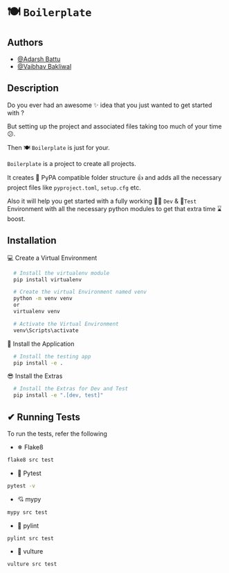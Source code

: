 # 🍽 `Boilerplate`

## Authors

- [@Adarsh Battu](https://github.com/adarshbattu109)
- [@Vaibhav Bakliwal](https://github.com/bakliwalvaibhav1)

## Description

Do you ever had an awesome ✨ idea that you just wanted to get started with ?

But setting up the project and associated files taking too much of your time 😕.

Then 🍽 `Boilerplate` is just for your.

`Boilerplate` is a project to create all projects.

It creates 🐍 PyPA compatible folder structure 👍 and adds all the necessary project files like `pyproject.toml`, `setup.cfg` etc.

Also it will help you get started with a fully working 👨‍💻 `Dev` & 🧪`Test` Environment with all the necessary python modules to get that extra time ⌛ boost.

## Installation

💻 Create a Virtual Environment

```bash
  # Install the virtualenv module
  pip install virtualenv

  # Create the virtual Environment named venv
  python -m venv venv
  or
  virtualenv venv

  # Activate the Virtual Environment
  venv\Scripts\activate
```

🚀 Install the Application

```bash
  # Install the testing app
  pip install -e .
```

😎 Install the Extras

```bash
  # Install the Extras for Dev and Test
  pip install -e ".[dev, test]"
```

## ✔ Running Tests

To run the tests, refer the following

- ❄ Flake8

```bash
flake8 src test
```

- 🧪 Pytest

```bash
pytest -v
```

- 💘 mypy

```bash
mypy src test
```

- 🧹 pylint

```bash
pylint src test
```

- 🦅 vulture

```bash
vulture src test
```
